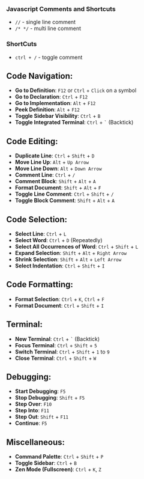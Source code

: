 ### Javascript Comments and Shortcuts

- `//` - single line comment
- `/* */` - multi line comment

### ShortCuts

- `ctrl + /` - toggle comment

## Code Navigation:

- **Go to Definition**: `F12` or `Ctrl` + `Click` on a symbol
- **Go to Declaration**: `Ctrl` + `F12`
- **Go to Implementation**: `Alt` + `F12`
- **Peek Definition**: `Alt` + `F12`
- **Toggle Sidebar Visibility**: `Ctrl` + `B`
- **Toggle Integrated Terminal**: `Ctrl` + `` ` `` (Backtick)

## Code Editing:

- **Duplicate Line**: `Ctrl` + `Shift` + `D`
- **Move Line Up**: `Alt` + `Up Arrow`
- **Move Line Down**: `Alt` + `Down Arrow`
- **Comment Line**: `Ctrl` + `/`
- **Comment Block**: `Shift` + `Alt` + `A`
- **Format Document**: `Shift` + `Alt` + `F`
- **Toggle Line Comment**: `Ctrl` + `Shift` + `/`
- **Toggle Block Comment**: `Shift` + `Alt` + `A`

## Code Selection:

- **Select Line**: `Ctrl` + `L`
- **Select Word**: `Ctrl` + `D` (Repeatedly)
- **Select All Occurrences of Word**: `Ctrl` + `Shift` + `L`
- **Expand Selection**: `Shift` + `Alt` + `Right Arrow`
- **Shrink Selection**: `Shift` + `Alt` + `Left Arrow`
- **Select Indentation**: `Ctrl` + `Shift` + `I`

## Code Formatting:

- **Format Selection**: `Ctrl` + `K`, `Ctrl` + `F`
- **Format Document**: `Ctrl` + `Shift` + `I`

## Terminal:

- **New Terminal**: `Ctrl` + `` ` `` (Backtick)
- **Focus Terminal**: `Ctrl` + `Shift` + `5`
- **Switch Terminal**: `Ctrl` + `Shift` + `1` to `9`
- **Close Terminal**: `Ctrl` + `Shift` + `W`

## Debugging:

- **Start Debugging**: `F5`
- **Stop Debugging**: `Shift` + `F5`
- **Step Over**: `F10`
- **Step Into**: `F11`
- **Step Out**: `Shift` + `F11`
- **Continue**: `F5`

## Miscellaneous:

- **Command Palette**: `Ctrl` + `Shift` + `P`
- **Toggle Sidebar**: `Ctrl` + `B`
- **Zen Mode (Fullscreen)**: `Ctrl` + `K`, `Z`
